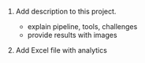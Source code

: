 1. Add description to this project.
    - explain pipeline, tools, challenges
    - provide results with images

2. Add Excel file with analytics
